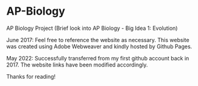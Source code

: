 # AP-Biology
AP Biology Project (Brief look into AP Biology - Big Idea 1: Evolution)

June 2017:
Feel free to reference the website as necessary.
This website was created using Adobe Webweaver and kindly hosted by Github Pages.

May 2022:
Successfully transferred from my first github account back in 2017.
The website links have been modified accordingly.

Thanks for reading!
